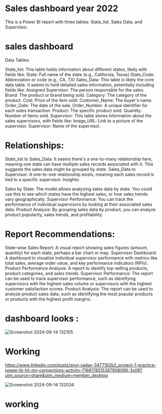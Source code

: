 # Sales dashboard year 2022
This is a Power BI report with three tables: State_list, Sales Data, and Supervisor.

# sales dashboard
Data Tables:

State_list: This table holds information about different states, likely with fields like:
State: Full name of the state (e.g., California, Texas)
State_Code: Abbreviation or code (e.g., CA, TX)
Sales_Data: This table is likely the core data table. It seems to hold detailed sales information, potentially including fields like:
Assigned Supervisor: The person responsible for the sales.
Brand: The product or brand being sold.
Category: The category of the product.
Cost: Price of the item sold.
Customer_Name: The buyer's name.
Order_Date: The date of the sale.
Order_Number: A unique identifier for each sales transaction.
Product: The specific product sold.
Quantity: Number of items sold.
Supervisor: This table stores information about the sales supervisors, with fields like:
Image_URL: Link to a picture of the supervisor.
Supervisor: Name of the supervisor.

# Relationships:

State_list to Sales_Data: It seems there's a one-to-many relationship here, meaning one state can have multiple sales records associated with it. This suggests the sales data might be grouped by state.
Sales_Data to Supervisor: A one-to-one relationship exists, meaning each sales record is tied to a specific supervisor.
Insights:

Sales by State: The model allows analyzing sales data by state. You could use this to see which states have the highest sales, or how sales trends vary geographically.
Supervisor Performance: You can track the performance of individual supervisors by looking at their associated sales data.
Product Analysis: By grouping sales data by product, you can analyze product popularity, sales trends, and profitability.

# Report Recommendations:

State-wise Sales Report: A visual report showing sales figures (amount, quantity) for each state, perhaps a bar chart or map.
Supervisor Dashboard: A dashboard to visualize individual supervisor performance with metrics like total sales, average order value, and key performance indicators (KPIs).
Product Performance Analysis: A report to identify top-selling products, product categories, and sales trends.
Supervisor Performance: The report can be used to track supervisor performance, such as identifying supervisors with the highest sales volume or supervisors with the highest customer satisfaction scores.
Product Analysis: The report can be used to analyze product sales data, such as identifying the most popular products or products with the highest profit margins.

# dashboard looks : 

![Screenshot 2024-09-14 132105](https://github.com/user-attachments/assets/867d79e2-0d9b-4e7c-aeea-7b9ddc8d4064)


# Working

https://www.linkedin.com/posts/anuj-yadav-3477162b2_project-1-practice-power-bi-hii-my-connections-activity-7168178515387908096-3x0R?utm_source=share&utm_medium=member_desktop

![Screenshot 2024-09-14 132034](https://github.com/user-attachments/assets/a3ce036d-d27c-4722-9bc6-dafd5191051d)

# working


